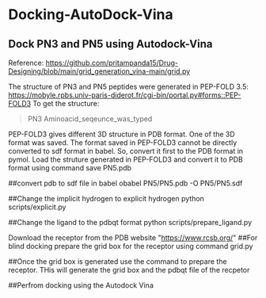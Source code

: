 # Docking-AutoDock-Vina
## Dock PN3 and PN5 using Autodock-Vina
Reference: https://github.com/pritampanda15/Drug-Designing/blob/main/grid_generation_vina-main/grid.py

The structure of PN3 and PN5 peptides were generated in PEP-FOLD 3.5: https://mobyle.rpbs.univ-paris-diderot.fr/cgi-bin/portal.py#forms::PEP-FOLD3
To get the structure: 
> PN3
Aminoacid_seqeunce_was_typed

PEP-FOLD3 gives different 3D structure in PDB format. One of the 3D format was saved. 
The format saved in PEP-FOLD3 cannot  be directly converted to sdf format in babel. So, convert it first to the PDB format in pymol.
Load the struture generated in PEP-FOLD3 and convert it to PDB format using command 
save PN5.pdb

##convert pdb to sdf file in babel
obabel PN5/PN5.pdb -O PN5/PN5.sdf

##Change the implicit hydrogen to explicit hydrogen
python scripts/explicit.py

##Change the ligand to the pdbqt format
python scripts/prepare_ligand.py

Download the receptor from the PDB website "https://www.rcsb.org/"
##For blind docking prepare the grid box for the receptor using command grid.py

##Once the grid box is generated use the command to prepare the receptor. THis will generate the grid box and the pdbqt file of the recpetor

##Perfrom docking using the Autodock Vina
